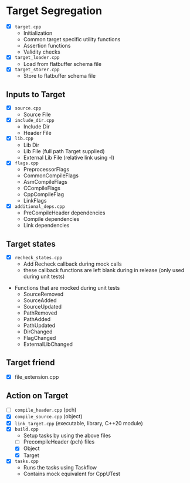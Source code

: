 # Target Segregation

- [x] `target.cpp`
  - Initialization
  - Common target specific utility functions
  - Assertion functions
  - Validity checks
- [x] `target_loader.cpp`
  - Load from flatbuffer schema file
- [x] `target_storer.cpp`
  - Store to flatbuffer schema file

## Inputs to Target

- [x] `source.cpp`
  - Source File
- [x] `include_dir.cpp`
  - Include Dir
  - Header File
- [x] `lib.cpp`
  - Lib Dir
  - Lib File (full path Target supplied)
  - External Lib File (relative link using -l)
- [x] `flags.cpp`
  - PreprocessorFlags
  -  CommonCompileFlags
  -   AsmCompileFlags
  -   CCompileFlags
  -   CppCompileFlag
  -   LinkFlags
- [x] `additional_deps.cpp`
  - PreCompileHeader dependencies
  - Compile dependencies
  - Link dependencies 

## Target states

- [x] `recheck_states.cpp`
  - Add Recheck callback during mock calls
  - these callback functions are left blank during in release (only used during unit tests)
- Functions that are mocked during unit tests
  - SourceRemoved
  - SourceAdded
  - SourceUpdated
  - PathRemoved
  - PathAdded
  - PathUpdated
  - DirChanged
  - FlagChanged
  - ExternalLibChanged

## Target friend

- [x] file_extension.cpp

## Action on Target

- [ ] `compile_header.cpp` (pch)
- [x] `compile_source.cpp` (object)
- [x] `link_target.cpp` (executable, library, C++20 module)
- [x] `build.cpp`
  - Setup tasks by using the above files
  - [ ] PrecompileHeader (pch) files
  - [x] Object
  - [x] Target
- [x] `tasks.cpp`
  - Runs the tasks using Taskflow
  - Contains mock equivalent for CppUTest

